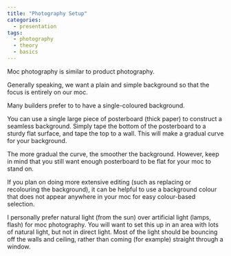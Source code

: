 ```yaml
---
title: "Photography Setup"
categories:
  - presentation
tags:
  - photography
  - theory
  - basics
---
```


Moc photography is similar to product photography.

Generally speaking, we want a plain and simple background so that the focus is entirely on our moc.

Many builders prefer to to have a single-coloured background.

You can use a single large piece of posterboard (thick paper) to construct a seamless background. Simply tape the bottom of the posterboard to a sturdy flat surface, and tape the top to a wall. This will make a gradual curve for your background.

The more gradual the curve, the smoother the background. However, keep in mind that you still want enough posterboard to be flat for your moc to stand on.

If you plan on doing more extensive editing (such as replacing or recolouring the background), it can be helpful to use a background colour that does not appear anywhere in your moc for easy colour-based selection.

I personally prefer natural light (from the sun) over artificial light (lamps, flash) for moc photography. You will want to set this up in an area with lots of natural light, but not in direct light. Most of the light should be bouncing off the walls and ceiling, rather than coming (for example) straight through a window.
